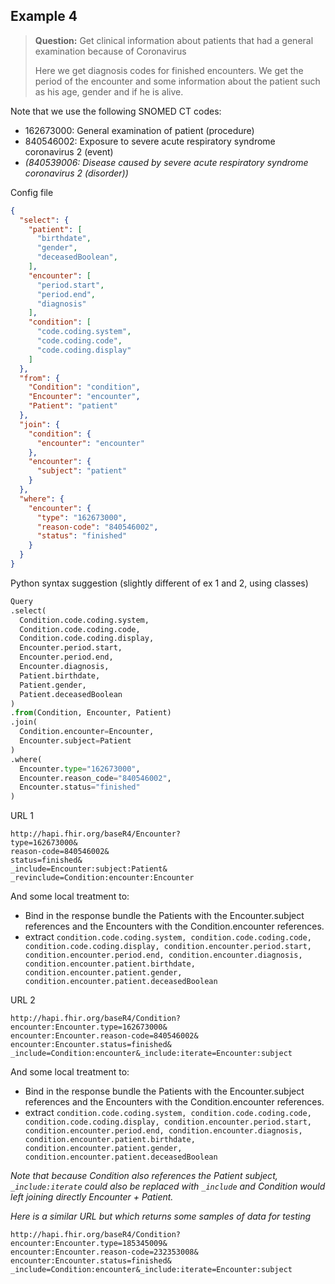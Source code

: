## Example 4

> **Question:** Get clinical information about patients that had a general examination because of Coronavirus
>
> Here we get diagnosis codes for finished encounters. We get the period of the encounter and some information about the patient such as his age, gender and if he is alive.

Note that we use the following SNOMED CT codes:
- 162673000: General examination of patient (procedure)
- 840546002: Exposure to severe acute respiratory syndrome coronavirus 2 (event)
- _(840539006: Disease caused by severe acute respiratory syndrome coronavirus 2 (disorder))_

Config file
```json
{
  "select": {
    "patient": [
      "birthdate",
      "gender",
      "deceasedBoolean",
    ],
    "encounter": [
      "period.start",
      "period.end",
      "diagnosis"
    ],
    "condition": [
      "code.coding.system",
      "code.coding.code",
      "code.coding.display"
    ]
  },
  "from": {
    "Condition": "condition",
    "Encounter": "encounter",
    "Patient": "patient"
  },
  "join": {
    "condition": {
      "encounter": "encounter"
    },
    "encounter": {
      "subject": "patient"
    }
  },
  "where": {
    "encounter": {
      "type": "162673000",
      "reason-code": "840546002",
      "status": "finished"
    }
  }
}
```

Python syntax suggestion (slightly different of ex 1 and 2, using classes)
```python
Query
.select(
  Condition.code.coding.system,
  Condition.code.coding.code,
  Condition.code.coding.display,
  Encounter.period.start,
  Encounter.period.end,
  Encounter.diagnosis,
  Patient.birthdate,
  Patient.gender,
  Patient.deceasedBoolean
)
.from(Condition, Encounter, Patient)
.join(
  Condition.encounter=Encounter,
  Encounter.subject=Patient
)
.where(
  Encounter.type="162673000",
  Encounter.reason_code="840546002",
  Encounter.status="finished"
)
```
URL 1
```
http://hapi.fhir.org/baseR4/Encounter?
type=162673000&
reason-code=840546002&
status=finished&
_include=Encounter:subject:Patient&
_revinclude=Condition:encounter:Encounter
```

And some local treatment to:
- Bind in the response bundle the Patients with the Encounter.subject references and the Encounters with the Condition.encounter references.
- extract `condition.code.coding.system, condition.code.coding.code, condition.code.coding.display, condition.encounter.period.start, condition.encounter.period.end, condition.encounter.diagnosis, condition.encounter.patient.birthdate, condition.encounter.patient.gender, condition.encounter.patient.deceasedBoolean`

URL 2
```
http://hapi.fhir.org/baseR4/Condition?
encounter:Encounter.type=162673000&
encounter:Encounter.reason-code=840546002&
encounter:Encounter.status=finished&
_include=Condition:encounter&_include:iterate=Encounter:subject
```

And some local treatment to:
- Bind in the response bundle the Patients with the Encounter.subject references and the Encounters with the Condition.encounter references.
- extract `condition.code.coding.system, condition.code.coding.code, condition.code.coding.display, condition.encounter.period.start, condition.encounter.period.end, condition.encounter.diagnosis, condition.encounter.patient.birthdate, condition.encounter.patient.gender, condition.encounter.patient.deceasedBoolean`

_Note that because Condition also references the Patient subject, `_include:iterate` could also be replaced with `_include` and Condition would left joining directly Encounter + Patient._


_Here is a similar URL but which returns some samples of data for testing_
```
http://hapi.fhir.org/baseR4/Condition?
encounter:Encounter.type=185345009&
encounter:Encounter.reason-code=232353008&
encounter:Encounter.status=finished&
_include=Condition:encounter&_include:iterate=Encounter:subject
```
